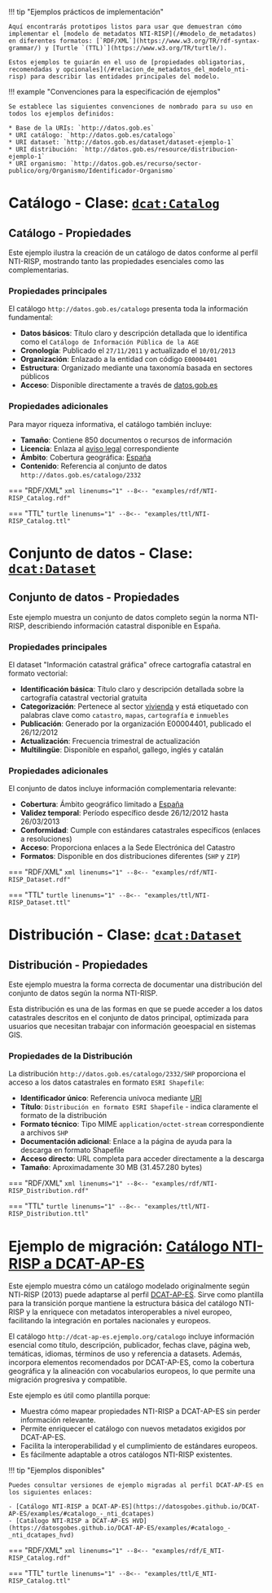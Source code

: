 !!! tip "Ejemplos prácticos de implementación"

    Aquí encontrarás prototipos listos para usar que demuestran cómo implementar el [modelo de metadatos NTI-RISP](/#modelo_de_metadatos) en diferentes formatos: [`RDF/XML`](https://www.w3.org/TR/rdf-syntax-grammar/) y [Turtle `(TTL)`](https://www.w3.org/TR/turtle/). 
    
    Estos ejemplos te guiarán en el uso de [propiedades obligatorias, recomendadas y opcionales](/#relacion_de_metadatos_del_modelo_nti-risp) para describir las entidades principales del modelo.

!!! example "Convenciones para la especificación de ejemplos"

    Se establece las siguientes convenciones de nombrado para su uso en todos los ejemplos definidos: 

    * Base de la URIs: `http://datos.gob.es`
    * URI catálogo: `http://datos.gob.es/catalogo` 
    * URI dataset: `http://datos.gob.es/dataset/dataset-ejemplo-1` 
    * URI distribución: `http://datos.gob.es/resource/distribucion-ejemplo-1` 
    * URI organismo: `http://datos.gob.es/recurso/sector-publico/org/Organismo/Identificador-Organismo`


# Catálogo - Clase: [`dcat:Catalog`](/catalogo_-_clase_dcatcatalog_-_obligatorio)
## Catálogo - Propiedades
Este ejemplo ilustra la creación de un catálogo de datos conforme al perfil NTI-RISP, mostrando tanto las propiedades esenciales como las complementarias.

### Propiedades principales
El catálogo `http://datos.gob.es/catalogo` presenta toda la información fundamental:

* **Datos básicos**: Título claro y descripción detallada que lo identifica como el `Catálogo de Información Pública de la AGE`
* **Cronología**: Publicado el `27/11/2011` y actualizado el `10/01/2013`
* **Organización**: Enlazado a la entidad con código `E00004401`
* **Estructura**: Organizado mediante una taxonomía basada en sectores públicos
* **Acceso**: Disponible directamente a través de [datos.gob.es](http://datos.gob.es/datos/)

### Propiedades adicionales
Para mayor riqueza informativa, el catálogo también incluye:

* **Tamaño**: Contiene 850 documentos o recursos de información
* **Licencia**: Enlaza al [aviso legal](http://datos.gob.es/datos/?q=aviso-legal) correspondiente
* **Ámbito**: Cobertura geográfica: [España](http://datos.gob.es/recurso/sector-publico/territorio/Pais/España)
* **Contenido**: Referencia al conjunto de datos `http://datos.gob.es/catalogo/2332`

=== "RDF/XML"
    ```xml linenums="1"
    --8<-- "examples/rdf/NTI-RISP_Catalog.rdf"
    ```

=== "TTL"
    ```turtle linenums="1"
    --8<-- "examples/ttl/NTI-RISP_Catalog.ttl"
    ```

# Conjunto de datos - Clase: [`dcat:Dataset`](/conjunto_de_datos_-_clase_dcatdataset_-_obligatorio)
## Conjunto de datos - Propiedades
Este ejemplo muestra un conjunto de datos completo según la norma NTI-RISP, describiendo información catastral disponible en España.

### Propiedades principales
El dataset "Información catastral gráfica" ofrece cartografía catastral en formato vectorial:

* **Identificación básica**: Título claro y descripción detallada sobre la cartografía catastral vectorial gratuita
* **Categorización**: Pertenece al sector [vivienda](http://datos.gob.es/kos/sector-publico/sector/vivienda) y está etiquetado con palabras clave como `catastro`, `mapas`, `cartografía` e `inmuebles`
* **Publicación**: Generado por la organización E00004401, publicado el 26/12/2012
* **Actualización**: Frecuencia trimestral de actualización 
* **Multilingüe**: Disponible en español, gallego, inglés y catalán

###  Propiedades adicionales
El conjunto de datos incluye información complementaria relevante:

* **Cobertura**: Ámbito geográfico limitado a [España](http://datos.gob.es/recurso/sector-publico/territorio/Pais/España)
* **Validez temporal**: Período específico desde 26/12/2012 hasta 26/03/2013
* **Conformidad**: Cumple con estándares catastrales específicos (enlaces a resoluciones)
* **Acceso**: Proporciona enlaces a la Sede Electrónica del Catastro
* **Formatos**: Disponible en dos distribuciones diferentes (`SHP` y `ZIP`)

=== "RDF/XML"
    ```xml linenums="1"
    --8<-- "examples/rdf/NTI-RISP_Dataset.rdf"
    ```

=== "TTL"
    ```turtle linenums="1"
    --8<-- "examples/ttl/NTI-RISP_Dataset.ttl"
    ```

# Distribución - Clase: [`dcat:Dataset`](/conjunto_de_datos_-_clase_dcatdataset_-_obligatorio)
## Distribución - Propiedades
Este ejemplo muestra la forma correcta de documentar una distribución del conjunto de datos según la norma NTI-RISP.

Esta distribución es una de las formas en que se puede acceder a los datos catastrales descritos en el conjunto de datos principal, optimizada para usuarios que necesitan trabajar con información geoespacial en sistemas GIS.

### Propiedades de la Distribución
La distribución `http://datos.gob.es/catalogo/2332/SHP` proporciona el acceso a los datos catastrales en formato `ESRI Shapefile`:

* **Identificador único**: Referencia unívoca mediante [URI](http://datos.gob.es/catalogo/2332/SHP)
* **Título**: `Distribución en formato ESRI Shapefile` - indica claramente el formato de la distribución
* **Formato técnico**: Tipo MIME `application/octet-stream` correspondiente a archivos `SHP`
* **Documentación adicional**: Enlace a la página de ayuda para la descarga en formato Shapefile
* **Acceso directo**: URL completa para acceder directamente a la descarga
* **Tamaño**: Aproximadamente 30 MB (31.457.280 bytes)

=== "RDF/XML"
    ```xml linenums="1"
    --8<-- "examples/rdf/NTI-RISP_Distribution.rdf"
    ```

=== "TTL"
    ```turtle linenums="1"
    --8<-- "examples/ttl/NTI-RISP_Distribution.ttl"
    ```

# Ejemplo de migración: [Catálogo NTI-RISP a DCAT-AP-ES](/catalogo_-_nti_dcatapes)
Este ejemplo muestra cómo un catálogo modelado originalmente según NTI-RISP (2013) puede adaptarse al perfil [DCAT-AP-ES](https://datosgobes.github.io/DCAT-AP-ES). Sirve como plantilla para la transición porque mantiene la estructura básica del catálogo NTI-RISP y la enriquece con metadatos interoperables a nivel europeo, facilitando la integración en portales nacionales y europeos.

El catálogo `http://dcat-ap-es.ejemplo.org/catalogo` incluye información esencial como título, descripción, publicador, fechas clave, página web, temáticas, idiomas, términos de uso y referencia a datasets. Además, incorpora elementos recomendados por DCAT-AP-ES, como la cobertura geográfica y la alineación con vocabularios europeos, lo que permite una migración progresiva y compatible.

Este ejemplo es útil como plantilla porque:
- Muestra cómo mapear propiedades NTI-RISP a DCAT-AP-ES sin perder información relevante.
- Permite enriquecer el catálogo con nuevos metadatos exigidos por DCAT-AP-ES.
- Facilita la interoperabilidad y el cumplimiento de estándares europeos.
- Es fácilmente adaptable a otros catálogos NTI-RISP existentes.

!!! tip "Ejemplos disponibles"

    Puedes consultar versiones de ejemplo migradas al perfil DCAT-AP-ES en los siguientes enlaces:

    - [Catálogo NTI-RISP a DCAT-AP-ES](https://datosgobes.github.io/DCAT-AP-ES/examples/#catalogo_-_nti_dcatapes)
    - [Catálogo NTI-RISP a DCAT-AP-ES HVD](https://datosgobes.github.io/DCAT-AP-ES/examples/#catalogo_-_nti_dcatapes_hvd)

=== "RDF/XML"
    ```xml linenums="1"
    --8<-- "examples/rdf/E_NTI-RISP_Catalog.rdf"
    ```

=== "TTL"
    ```turtle linenums="1"
    --8<-- "examples/ttl/E_NTI-RISP_Catalog.ttl"
    ```